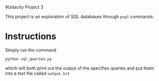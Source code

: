 #Udacity Project 3

This project is an exploration of SQL databases through `psql` commands.

# Instructions
Simply run the command
```
python sql_queries.py
```
which will both print out the output of the specifies queries and put them into a text file called `output.txt`
